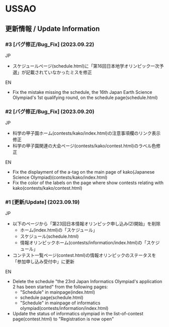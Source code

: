 # USSAO

## 更新情報 / Update Information

### #3 [バグ修正/Bug_Fix] (2023.09.22)

JP

- スケジュールページ(schedule.html)に「第16回日本地学オリンピック一次予選」が記載されていなかったミスを修正

EN

- Fix the mistake missing the schedule, the 16th Japan Earth Science Olympiad's 1st qualifying round, on the schedule page(schedule.html)

### #2 [バグ修正/Bug_Fix] (2023.09.20)

JP

- 科学の甲子園ホーム(contests/kako/index.html)の注意事項欄のリンク表示修正
- 科学の甲子園関連の大会ページ(contests/kako/contest.html)のラベル色修正

EN

- Fix the displayment of the a-tag on the main page of kako(Japanese Science Olympiad)(contests/kako/index.html)
- Fix the color of the labels on the page where show contests relating with kako(contests/kako/contest.html)

### #1 [更新/Update] (2023.09.19)

JP

- 以下のページから「第23回日本情報オリンピック申し込み(2)開始」を削除
  - ホーム(index.html)の「スケジュール」
  - スケジュール(schedule.html)
  - 情報オリンピックホーム(contests/information/index.html)の「スケジュール」
- コンテスト一覧ページ(contest.html)の情報オリンピックのステータスを「参加申し込み受付中」に更新

EN

- Delete the schedule "the 23rd Japan Informatics Olympiad's application 2 has been started" from the following pages:
  - "Schedule" in mainpage(index.html)
  - schedule page(schedule.html)
  - "Schedule" in mainpage of informatics olympiad(contests/information/index.html)
- Update the status of informatics olympiad in the list-of-contest page(contest.html) to "Registration is now open"
